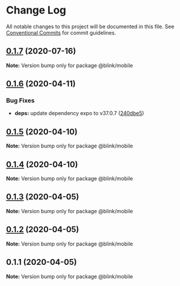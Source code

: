 # Change Log

All notable changes to this project will be documented in this file.
See [Conventional Commits](https://conventionalcommits.org) for commit guidelines.

## [0.1.7](https://github.com/ascension/blink/compare/@blink/mobile@0.1.6...@blink/mobile@0.1.7) (2020-07-16)

**Note:** Version bump only for package @blink/mobile





## [0.1.6](https://github.com/ascension/blink/compare/@blink/mobile@0.1.5...@blink/mobile@0.1.6) (2020-04-11)


### Bug Fixes

* **deps:** update dependency expo to v37.0.7 ([240dbe5](https://github.com/ascension/blink/commit/240dbe5f6da9b8a6b9609a8e20e9dfecd80bf682))





## [0.1.5](https://github.com/ascension/blink/compare/@blink/mobile@0.1.4...@blink/mobile@0.1.5) (2020-04-10)

**Note:** Version bump only for package @blink/mobile





## [0.1.4](https://github.com/ascension/blink/compare/@blink/mobile@0.1.3...@blink/mobile@0.1.4) (2020-04-10)

**Note:** Version bump only for package @blink/mobile

## [0.1.3](https://github.com/ascension/blink/compare/@blink/mobile@0.1.2...@blink/mobile@0.1.3) (2020-04-05)

**Note:** Version bump only for package @blink/mobile

## [0.1.2](https://github.com/ascension/blink/compare/@blink/mobile@0.1.1...@blink/mobile@0.1.2) (2020-04-05)

**Note:** Version bump only for package @blink/mobile

## 0.1.1 (2020-04-05)

**Note:** Version bump only for package @blink/mobile
